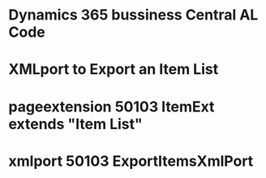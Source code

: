 # Dynamics 365 bussiness Central AL Code
# XMLport to Export an Item List
# pageextension 50103 ItemExt extends "Item List"
# xmlport 50103 ExportItemsXmlPort
